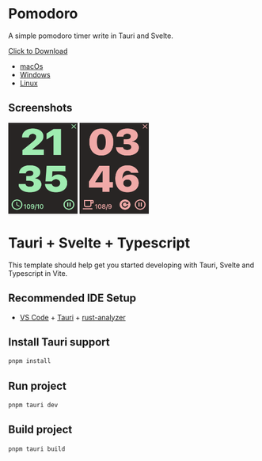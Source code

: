 # Pomodoro
A simple pomodoro timer write in Tauri and Svelte.

[Click to Download](https://github.com/andycai/pomodoro/releases)

- [macOs](https://github.com/andycai/pomodoro/releases/download/v0.6.0/Pomodoro_0.6.0_x64.dmg)
- [Windows](https://github.com/andycai/pomodoro/releases/download/v0.6.0/Pomodoro_0.6.0_x64-setup.exe)
- [Linux](https://github.com/andycai/pomodoro/releases/download/v0.6.0/pomodoro_0.6.0_amd64.deb)

## Screenshots

<img src="./screenshots/screenshot.png" width="140" height="184" alt="Screenshot of Pomodoro">

<img src="./screenshots/screenshot_break.png" width="140" height="184" alt="Screenshot of Pomodoro">

# Tauri + Svelte + Typescript

This template should help get you started developing with Tauri, Svelte and Typescript in Vite.

## Recommended IDE Setup

- [VS Code](https://code.visualstudio.com/) + [Tauri](https://marketplace.visualstudio.com/items?itemName=tauri-apps.tauri-vscode) + [rust-analyzer](https://marketplace.visualstudio.com/items?itemName=rust-lang.rust-analyzer)


## Install Tauri support

```bash
pnpm install
```

## Run project

```bash
pnpm tauri dev
```

## Build project

```bash
pnpm tauri build
`````
